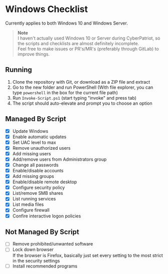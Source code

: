 # Windows Checklist

Currently applies to both Windows 10 and Windows Server.

> **Note**  
> I haven't actually used Windows 10 or Server during CyberPatriot,
> so the scripts and checklists are almost definitely incomplete.  
> Feel free to make issues or PR's/MR's (preferably through GitLab)
> to improve things.

## Running

1. Clone the repository with Git, or download as a ZIP file and extract
2. Go to the new folder and run PowerShell (With file explorer, you can type `powershell` in the box for the current file path)
3. Run `Invoke-Script.ps1` (start typing "invoke" and press tab)
4. The script should auto-elevate and prompt you to choose an option

## Managed By Script

- [x] Update Windows
- [x] Enable automatic updates
- [x] Set UAC level to max
- [x] Remove unauthorized users
- [x] Add missing users
- [x] Add/remove users from Administrators group
- [x] Change all passwords
- [x] Enable/disable accounts
- [x] Add missing groups
- [x] Enable/disable remote desktop
- [x] Configure security policy
- [x] List/remove SMB shares
- [x] List running services
- [x] List media files
- [x] Configure firewall
- [x] Confire interactive logon policies

## Not Managed By Script

- [ ] Remove prohibited/unwanted software
- [ ] Lock down browser  
       If the browser is Firefox, basically just set every setting
      to the most strict in the security settings
- [ ] Install recommended programs
